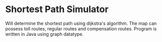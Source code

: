 # Shortest Path Simulator

Will determine the shortest path using dijkstra's algorithm. The map can possess toll routes, regular routes and compensation routes. Program is written in Java using graph datatype.
